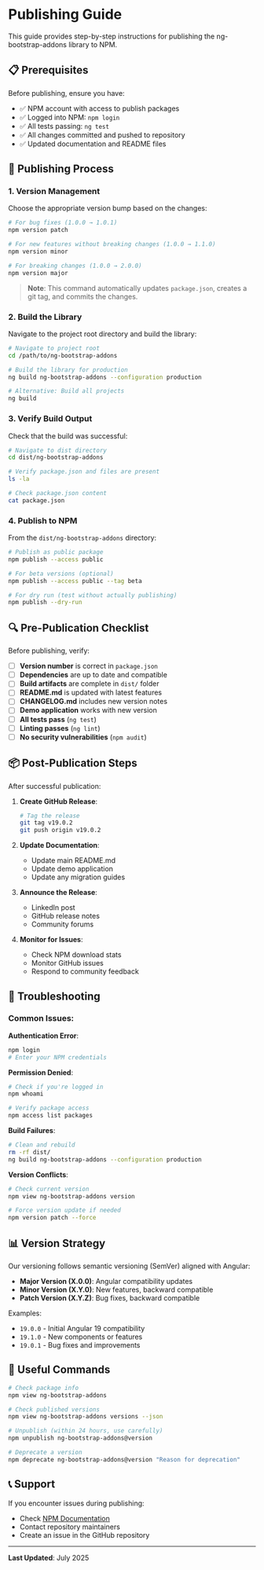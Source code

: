 # Publishing Guide

This guide provides step-by-step instructions for publishing the ng-bootstrap-addons library to NPM.

## 📋 Prerequisites

Before publishing, ensure you have:
- ✅ NPM account with access to publish packages
- ✅ Logged into NPM: `npm login`
- ✅ All tests passing: `ng test`
- ✅ All changes committed and pushed to repository
- ✅ Updated documentation and README files

## 🚀 Publishing Process

### 1. Version Management

Choose the appropriate version bump based on the changes:

```bash
# For bug fixes (1.0.0 → 1.0.1)
npm version patch

# For new features without breaking changes (1.0.0 → 1.1.0)
npm version minor

# For breaking changes (1.0.0 → 2.0.0)
npm version major
```

> **Note**: This command automatically updates `package.json`, creates a git tag, and commits the changes.

### 2. Build the Library

Navigate to the project root directory and build the library:

```bash
# Navigate to project root
cd /path/to/ng-bootstrap-addons

# Build the library for production
ng build ng-bootstrap-addons --configuration production

# Alternative: Build all projects
ng build
```

### 3. Verify Build Output

Check that the build was successful:

```bash
# Navigate to dist directory
cd dist/ng-bootstrap-addons

# Verify package.json and files are present
ls -la

# Check package.json content
cat package.json
```

### 4. Publish to NPM

From the `dist/ng-bootstrap-addons` directory:

```bash
# Publish as public package
npm publish --access public

# For beta versions (optional)
npm publish --access public --tag beta

# For dry run (test without actually publishing)
npm publish --dry-run
```

## 🔍 Pre-Publication Checklist

Before publishing, verify:

- [ ] **Version number** is correct in `package.json`
- [ ] **Dependencies** are up to date and compatible
- [ ] **Build artifacts** are complete in `dist/` folder
- [ ] **README.md** is updated with latest features
- [ ] **CHANGELOG.md** includes new version notes
- [ ] **Demo application** works with new version
- [ ] **All tests pass** (`ng test`)
- [ ] **Linting passes** (`ng lint`)
- [ ] **No security vulnerabilities** (`npm audit`)

## 📦 Post-Publication Steps

After successful publication:

1. **Create GitHub Release**:
   ```bash
   # Tag the release
   git tag v19.0.2
   git push origin v19.0.2
   ```

2. **Update Documentation**:
   - Update main README.md
   - Update demo application
   - Update any migration guides

3. **Announce the Release**:
   - LinkedIn post
   - GitHub release notes
   - Community forums

4. **Monitor for Issues**:
   - Check NPM download stats
   - Monitor GitHub issues
   - Respond to community feedback

## 🔧 Troubleshooting

### Common Issues:

**Authentication Error**:
```bash
npm login
# Enter your NPM credentials
```

**Permission Denied**:
```bash
# Check if you're logged in
npm whoami

# Verify package access
npm access list packages
```

**Build Failures**:
```bash
# Clean and rebuild
rm -rf dist/
ng build ng-bootstrap-addons --configuration production
```

**Version Conflicts**:
```bash
# Check current version
npm view ng-bootstrap-addons version

# Force version update if needed
npm version patch --force
```

## 📊 Version Strategy

Our versioning follows semantic versioning (SemVer) aligned with Angular:

- **Major Version (X.0.0)**: Angular compatibility updates
- **Minor Version (X.Y.0)**: New features, backward compatible
- **Patch Version (X.Y.Z)**: Bug fixes, backward compatible

Examples:
- `19.0.0` - Initial Angular 19 compatibility
- `19.1.0` - New components or features
- `19.0.1` - Bug fixes and improvements

## 🔗 Useful Commands

```bash
# Check package info
npm view ng-bootstrap-addons

# Check published versions
npm view ng-bootstrap-addons versions --json

# Unpublish (within 24 hours, use carefully)
npm unpublish ng-bootstrap-addons@version

# Deprecate a version
npm deprecate ng-bootstrap-addons@version "Reason for deprecation"
```

## 📞 Support

If you encounter issues during publishing:
- Check [NPM Documentation](https://docs.npmjs.com/)
- Contact repository maintainers
- Create an issue in the GitHub repository

---

**Last Updated**: July 2025